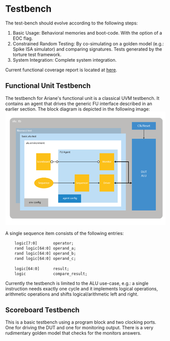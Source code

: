 # Testbench

The test-bench should evolve according to the following steps:

1.  Basic Usage: Behavioral memories and boot-code. With the option of a EOC flag.
2.  Constrained Random Testing: By co-simulating on a golden model (e.g.: Spike ISA simulator) and comparing signatures. Tests generated by the torture test framework.
3.  System Integration: Complete system integration.

Current functional coverage report is located at [here](http://www.be4web.net/ariane/covhtmlreport).

## Functional Unit Testbench

The testbench for Ariane's functional unit is a classical UVM testbench. It contains an agent that drives the generic FU interface described in an earlier section. The block diagram is depicted in the following image:
![UVM Functional Unit Testbench](fig/uvm_fu_tb.png)

A single sequence item consists of the following entries:

```
    logic[7:0]       operator;
    rand logic[64:0] operand_a;
    rand logic[64:0] operand_b;
    rand logic[64:0] operand_c;

    logic[64:0]      result;
    logic            compare_result;
```

Currently the testbench is limited to the ALU use-case, e.g.: a single instruction needs exactly one cycle and it implements logical operations, arithmetic operations and shifts logical/arithmetic left and right.

## Scoreboard Testbench

This is a basic testbench using a program block and two clocking ports. One for driving the DUT and one for monitoring output. There is a very rudimentary golden model that checks for the monitors answers.